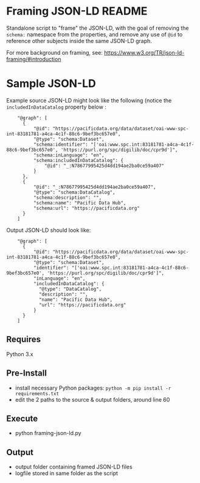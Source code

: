 # Framing JSON-LD README

Standalone script to "frame" the JSON-LD, with the goal of 
removing the `schema:` namespace from the properties, and remove 
any use of `@id` to reference other subjects inside the same
JSON-LD graph.  

For more background on framing, see: https://www.w3.org/TR/json-ld-framing/#introduction         

# Sample JSON-LD

Example source JSON-LD might look like the following (notice the 
`includedInDataCatalog` property below :
   
````
    "@graph": [
      {
          "@id": "https://pacificdata.org/data/dataset/oai-www-spc-int-83181781-a4ca-4c1f-88c6-9bef3bc657e0",
          "@type": "schema:Dataset",
          "schema:identifier": "['oai:www.spc.int:83181781-a4ca-4c1f-88c6-9bef3bc657e0', 'https://purl.org/spc/digilib/doc/cpr9d']",
          "schema:inLanguage": "en",
          "schema:includedInDataCatalog": {
              "@id": "_:N78677995425d4dd194ae2ba0ce59a407"
          }
      },
      {
          "@id": "_:N78677995425d4dd194ae2ba0ce59a407",
          "@type": "schema:DataCatalog",
          "schema:description": "",
          "schema:name": "Pacific Data Hub",
          "schema:url": "https://pacificdata.org"
      }
    ]
````
       
Output JSON-LD should look like:

````
    "@graph": [
      {
          "@id": "https://pacificdata.org/data/dataset/oai-www-spc-int-83181781-a4ca-4c1f-88c6-9bef3bc657e0",
          "@type": "schema:Dataset",
          "identifier": "['oai:www.spc.int:83181781-a4ca-4c1f-88c6-9bef3bc657e0', 'https://purl.org/spc/digilib/doc/cpr9d']",
          "inLanguage": "en",
          "includedInDataCatalog": {
            "@type": "DataCatalog",
            "description": "",
            "name": "Pacific Data Hub",
            "url": "https://pacificdata.org"
          }
      }            
    ]   
 ````
   
## Requires

Python 3.x

## Pre-Install

- install necessary Python packages: `python -m pip install -r requirements.txt`
- edit the 2 paths to the source & output folders, around line 60

## Execute

- python framing-json-ld.py

## Output

- output folder containing framed JSON-LD files
- logfile stored in same folder as the script



